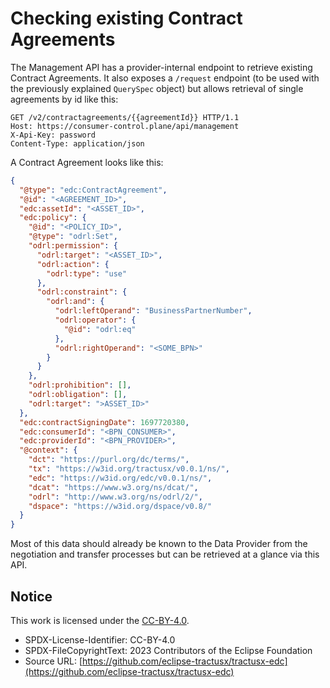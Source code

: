 # Checking existing Contract Agreements

The Management API has a provider-internal endpoint to retrieve existing Contract Agreements. It also exposes a `/request`
endpoint (to be used with the previously explained `QuerySpec` object) but allows retrieval of single agreements by id
like this:

```http
GET /v2/contractagreements/{{agreementId}} HTTP/1.1
Host: https://consumer-control.plane/api/management
X-Api-Key: password
Content-Type: application/json
```

A Contract Agreement looks like this:

```json
{
  "@type": "edc:ContractAgreement",
  "@id": "<AGREEMENT_ID>",
  "edc:assetId": "<ASSET_ID>",
  "edc:policy": {
    "@id": "<POLICY_ID>",
    "@type": "odrl:Set",
    "odrl:permission": {
      "odrl:target": "<ASSET_ID>",
      "odrl:action": {
        "odrl:type": "use"
      },
      "odrl:constraint": {
        "odrl:and": {
          "odrl:leftOperand": "BusinessPartnerNumber",
          "odrl:operator": {
            "@id": "odrl:eq"
          },
          "odrl:rightOperand": "<SOME_BPN>"
        }
      }
    },
    "odrl:prohibition": [],
    "odrl:obligation": [],
    "odrl:target": ">ASSET_ID>"
  },
  "edc:contractSigningDate": 1697720380,
  "edc:consumerId": "<BPN_CONSUMER>",
  "edc:providerId": "<BPN_PROVIDER>",
  "@context": {
    "dct": "https://purl.org/dc/terms/",
    "tx": "https://w3id.org/tractusx/v0.0.1/ns/",
    "edc": "https://w3id.org/edc/v0.0.1/ns/",
    "dcat": "https://www.w3.org/ns/dcat/",
    "odrl": "http://www.w3.org/ns/odrl/2/",
    "dspace": "https://w3id.org/dspace/v0.8/"
  }
}
```

Most of this data should already be known to the Data Provider from the negotiation and transfer processes but can be
retrieved at a glance via this API.

## Notice

This work is licensed under the [CC-BY-4.0](https://creativecommons.org/licenses/by/4.0/legalcode).

- SPDX-License-Identifier: CC-BY-4.0
- SPDX-FileCopyrightText: 2023 Contributors of the Eclipse Foundation
- Source URL: [https://github.com/eclipse-tractusx/tractusx-edc](https://github.com/eclipse-tractusx/tractusx-edc)